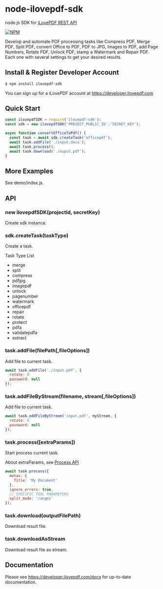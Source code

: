 # node-ilovepdf-sdk

node.js SDK for [iLovePDF REST API](https://developer.ilovepdf.com)

[![NPM](https://nodei.co/npm/ilovepdf-sdk.png)](https://npmjs.org/package/ilovepdf-sdk)

Develop and automate PDF processing tasks like Compress PDF, Merge PDF, Split PDF, convert Office to PDF, PDF to JPG, Images to PDF, add Page Numbers, Rotate PDF, Unlock PDF, stamp a Watermark and Repair PDF. Each one with several settings to get your desired results.

## Install & Register Developer Account
```bash
$ npm install ilovepdf-sdk
```
You can sign up for a iLovePDF account at https://developer.ilovepdf.com

## Quick Start

```javascript
const ilovepdfSDK = require('ilovepdf-sdk');
const sdk = new ilovepdfSDK('PROJECT_PUBLIC_ID','SECRET_KEY');

async function convertOfficeToPdf() {
  const task = await sdk.createTask('officepdf');
  await task.addFile('./input.docx');
  await task.process();
  await task.download('./ouput.pdf');
}

```
## More Examples

See demo/index.js.

## API

### new ilovepdfSDK(projectId, secretKey)
Create sdk instance.

### sdk.createTask(taskType)
Create a task.

Task Type List

* merge
* split
* compress
* pdfjpg
* imagepdf
* unlock
* pagenumber
* watermark
* officepdf
* repair
* rotate
* protect
* pdfa
* validatepdfa
* extract

### task.addFile(filePath[,fileOptions])
Add file to current task.

```javascript
await task.addFile('./input.pdf', {
  rotate: 0
  password: null
});

```

### task.addFileByStream(filename, stream[,fileOptions])
Add file to current task.

```javascript
await task.addFileByStream('input.pdf', myStream, {
  rotate: 0
  password: null
});

```

### task.process([extraParams])
Start process current task.

About extraParams, see [Process API](https://developer.ilovepdf.com/docs/api-reference#process)

```javascript
await task.process({
  metas: {
    Title: 'My Document'
  },
  ignore_errors: true,
  // SPECIFIC TOOL PARAMETERS
  split_mode: 'ranges'
});
```


### task.download(outputFilePath)

Download result file.

### task.downloadAsStream

Download result file as stream.


## Documentation

Please see https://developer.ilovepdf.com/docs for up-to-date documentation.